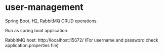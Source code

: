 # user-management
Spring Boot, H2, RabbitMQ CRUD operations.

Run as spring boot application.

RabbitMQ host: http://localhost:15672/ (For username and password check application.properties file)
